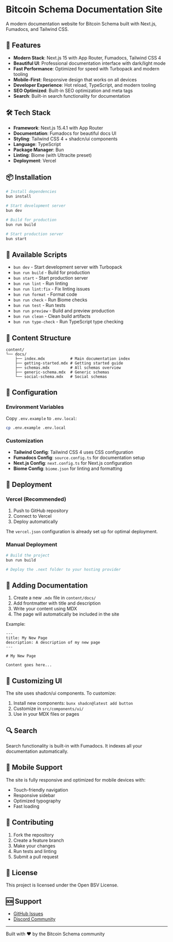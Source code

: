 # Bitcoin Schema Documentation Site

A modern documentation website for Bitcoin Schema built with Next.js, Fumadocs, and Tailwind CSS.

## 🚀 Features

- **Modern Stack**: Next.js 15 with App Router, Fumadocs, Tailwind CSS 4
- **Beautiful UI**: Professional documentation interface with dark/light mode
- **Fast Performance**: Optimized for speed with Turbopack and modern tooling
- **Mobile-First**: Responsive design that works on all devices
- **Developer Experience**: Hot reload, TypeScript, and modern tooling
- **SEO Optimized**: Built-in SEO optimization and meta tags
- **Search**: Built-in search functionality for documentation

## 🛠️ Tech Stack

- **Framework**: Next.js 15.4.1 with App Router
- **Documentation**: Fumadocs for beautiful docs UI
- **Styling**: Tailwind CSS 4 + shadcn/ui components
- **Language**: TypeScript
- **Package Manager**: Bun
- **Linting**: Biome (with Ultracite preset)
- **Deployment**: Vercel

## 📦 Installation

```bash
# Install dependencies
bun install

# Start development server
bun dev

# Build for production
bun run build

# Start production server
bun start
```

## 🧞 Available Scripts

- `bun dev` - Start development server with Turbopack
- `bun run build` - Build for production
- `bun start` - Start production server
- `bun run lint` - Run linting
- `bun run lint:fix` - Fix linting issues
- `bun run format` - Format code
- `bun run check` - Run Biome checks
- `bun run test` - Run tests
- `bun run preview` - Build and preview production
- `bun run clean` - Clean build artifacts
- `bun run type-check` - Run TypeScript type checking

## 📝 Content Structure

```
content/
└── docs/
    ├── index.mdx           # Main documentation index
    ├── getting-started.mdx # Getting started guide
    ├── schemas.mdx         # All schemas overview
    ├── generic-schema.mdx  # Generic schemas
    └── social-schema.mdx   # Social schemas
```

## 🔧 Configuration

### Environment Variables

Copy `.env.example` to `.env.local`:

```bash
cp .env.example .env.local
```

### Customization

- **Tailwind Config**: Tailwind CSS 4 uses CSS configuration
- **Fumadocs Config**: `source.config.ts` for documentation setup
- **Next.js Config**: `next.config.ts` for Next.js configuration
- **Biome Config**: `biome.json` for linting and formatting

## 🚀 Deployment

### Vercel (Recommended)

1. Push to GitHub repository
2. Connect to Vercel
3. Deploy automatically

The `vercel.json` configuration is already set up for optimal deployment.

### Manual Deployment

```bash
# Build the project
bun run build

# Deploy the .next folder to your hosting provider
```

## 📖 Adding Documentation

1. Create a new `.mdx` file in `content/docs/`
2. Add frontmatter with title and description
3. Write your content using MDX
4. The page will automatically be included in the site

Example:

```mdx
---
title: My New Page
description: A description of my new page
---

# My New Page

Content goes here...
```

## 🎨 Customizing UI

The site uses shadcn/ui components. To customize:

1. Install new components: `bunx shadcn@latest add button`
2. Customize in `src/components/ui/`
3. Use in your MDX files or pages

## 🔍 Search

Search functionality is built-in with Fumadocs. It indexes all your documentation automatically.

## 📱 Mobile Support

The site is fully responsive and optimized for mobile devices with:
- Touch-friendly navigation
- Responsive sidebar
- Optimized typography
- Fast loading

## 🤝 Contributing

1. Fork the repository
2. Create a feature branch
3. Make your changes
4. Run tests and linting
5. Submit a pull request

## 📄 License

This project is licensed under the Open BSV License.

## 🆘 Support

- [GitHub Issues](https://github.com/b-open-io/bitcoinschema/issues)
- [Discord Community](https://discord.gg/vqj6wpKeEn)

---

Built with ❤️ by the Bitcoin Schema community
